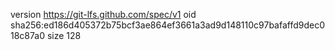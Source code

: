 version https://git-lfs.github.com/spec/v1
oid sha256:ed186d405372b75bcf3ae864ef3661a3ad9d148110c97bafaffd9dec018c87a0
size 128
